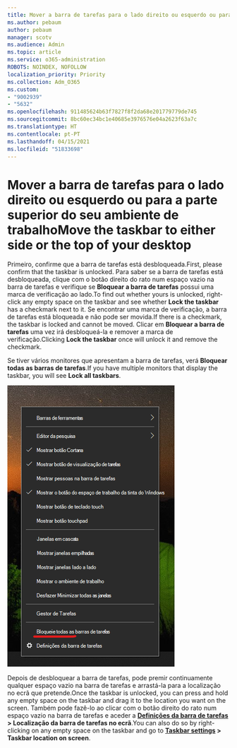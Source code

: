 ```yaml
---
title: Mover a barra de tarefas para o lado direito ou esquerdo ou para a parte superior do seu ambiente de trabalho
ms.author: pebaum
author: pebaum
manager: scotv
ms.audience: Admin
ms.topic: article
ms.service: o365-administration
ROBOTS: NOINDEX, NOFOLLOW
localization_priority: Priority
ms.collection: Adm_O365
ms.custom:
- "9002939"
- "5632"
ms.openlocfilehash: 911485624b63f7827f8f2da68e201779779de745
ms.sourcegitcommit: 8bc60ec34bc1e40685e3976576e04a2623f63a7c
ms.translationtype: HT
ms.contentlocale: pt-PT
ms.lasthandoff: 04/15/2021
ms.locfileid: "51833698"
---
```

# <a name="move-the-taskbar-to-either-side-or-the-top-of-your-desktop"></a><span data-ttu-id="68980-102">Mover a barra de tarefas para o lado direito ou esquerdo ou para a parte superior do seu ambiente de trabalho</span><span class="sxs-lookup"><span data-stu-id="68980-102">Move the taskbar to either side or the top of your desktop</span></span>

<span data-ttu-id="68980-103">Primeiro, confirme que a barra de tarefas está desbloqueada.</span><span class="sxs-lookup"><span data-stu-id="68980-103">First, please confirm that the taskbar is unlocked.</span></span> <span data-ttu-id="68980-104">Para saber se a barra de tarefas está desbloqueada, clique com o botão direito do rato num espaço vazio na barra de tarefas e verifique se **Bloquear a barra de tarefas** possui uma marca de verificação ao lado.</span><span class="sxs-lookup"><span data-stu-id="68980-104">To find out whether yours is unlocked, right-click any empty space on the taskbar and see whether **Lock the taskbar** has a checkmark next to it.</span></span> <span data-ttu-id="68980-105">Se encontrar uma marca de verificação, a barra de tarefas está bloqueada e não pode ser movida.</span><span class="sxs-lookup"><span data-stu-id="68980-105">If there is a checkmark, the taskbar is locked and cannot be moved.</span></span> <span data-ttu-id="68980-106">Clicar em **Bloquear a barra de tarefas** uma vez irá desbloqueá-la e remover a marca de verificação.</span><span class="sxs-lookup"><span data-stu-id="68980-106">Clicking **Lock the taskbar** once will unlock it and remove the checkmark.</span></span>

<span data-ttu-id="68980-107">Se tiver vários monitores que apresentam a barra de tarefas, verá **Bloquear todas as barras de tarefas**.</span><span class="sxs-lookup"><span data-stu-id="68980-107">If you have multiple monitors that display the taskbar, you will see **Lock all taskbars**.</span></span>

![Bloquear todas as barras de tarefas](media/lock-all-taskbars.png)

<span data-ttu-id="68980-109">Depois de desbloquear a barra de tarefas, pode premir continuamente qualquer espaço vazio na barra de tarefas e arrastá-la para a localização no ecrã que pretende.</span><span class="sxs-lookup"><span data-stu-id="68980-109">Once the taskbar is unlocked, you can press and hold any empty space on the taskbar and drag it to the location you want on the screen.</span></span> <span data-ttu-id="68980-110">Também pode fazê-lo ao clicar com o botão direito do rato num espaço vazio na barra de tarefas e aceder a **[Definições da barra de tarefas](ms-settings:taskbar?activationSource=GetHelp) > Localização da barra de tarefas no ecrã**.</span><span class="sxs-lookup"><span data-stu-id="68980-110">You can also do so by right-clicking on any empty space on the taskbar and go to **[Taskbar settings](ms-settings:taskbar?activationSource=GetHelp) > Taskbar location on screen**.</span></span>
